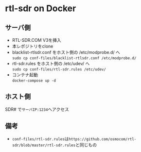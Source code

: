 # rtl-sdr on Docker
## サーバ側
- RTL-SDR.COM V3を挿入
- 本レポジトリをclone
- blacklist-rtlsdr.conf をホスト側の /etc/modprobe.d/ へ  
    `sudo cp conf-files/blacklist-rtlsdr.conf /etc/modprobe.d/`
- rtl-sdr.rules をホスト側の /etc/udev/ へ  
    `sudo cp conf-files/rtl-sdr.rules /etc/udev/`
- コンテナ起動  
    `docker-compose up -d`

## ホスト側
SDR# で`サーバIP:1234`へアクセス 

## 備考
- `conf-files/rtl-sdr.rules`は`https://github.com/osmocom/rtl-sdr/blob/master/rtl-sdr.rules`と同じもの
